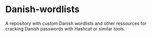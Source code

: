 # Danish-wordlists
A repository with custom Danish wordlists and other ressources for cracking Danish passwords with Hashcat or similar tools. 
